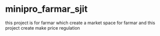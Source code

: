 # minipro_farmar_sjit
this project is for farmar which create a market space for farmar and this project create make price regulation
